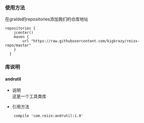 ### 使用方法

在gralde的repositories添加我们的仓库地址
```
repositories {  
	jcenter()  
	maven { 
		url "https://raw.githubusercontent.com/kigkrazy/reizx-repo/master" 
	}  
  }  
```

### 库说明
#### andrutil
* 说明  
这是一个工具类库

* 引用方法  
```
	compile 'com.reizx:andrutil:1.0'
```
